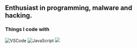 ## Enthusiast in programming, malware and hacking.

<h3>Things I code with</h3>
<p>
  <img alt="VSCode"src="https://img.shields.io/badge/-Visual%20Studio%20Code-23A9F2?style=flat-square&logo=Visual%20Studio%20Code&logoColor=white"/>
  <img alt="JavaScript" src="https://img.shields.io/badge/JavaScript-323330?style=flat-square&logo=javascript&logoColor=F7DF1E"/>
  <img src="https://img.shields.io/badge/Python-14354C?style=flat-saure&logo=python&logoColor=white"/>
</p>
